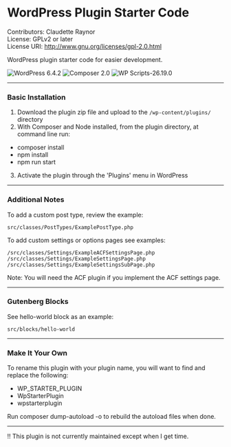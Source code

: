 # WordPress Plugin Starter Code

Contributors: Claudette Raynor \
License: GPLv2 or later \
License URI: http://www.gnu.org/licenses/gpl-2.0.html

WordPress plugin starter code for easier development.

![WordPress 6.4.2](https://img.shields.io/badge/WordPress-blue)
![Composer 2.0](https://img.shields.io/badge/Composer-teal)
![WP Scripts-26.19.0](https://img.shields.io/badge/WPScripts-purple)

---
### Basic Installation
1. Download the plugin zip file and upload to the `/wp-content/plugins/` directory
2. With Composer and Node installed, from the plugin directory, at command line run: 
  - composer install
  - npm install
  - npm run start
3. Activate the plugin through the 'Plugins' menu in WordPress
---
### Additional Notes

To add a custom post type, review the example: 
```
src/classes/PostTypes/ExamplePostType.php
```

To add custom settings or options pages see examples:
```
/src/classes/Settings/ExampleACFSettingsPage.php
/src/classes/Settings/ExampleSettingsPage.php
/src/classes/Settings/ExampleSettingsSubPage.php
```

Note: You will need the ACF plugin if you implement the ACF settings page.

---
### Gutenberg Blocks

See hello-world block as an example: 
```
src/blocks/hello-world
```
---
### Make It Your Own

To rename this plugin with your plugin name, you will want to find and replace the following: 
- WP_STARTER_PLUGIN
- WpStarterPlugin
- wpstarterplugin

Run composer dump-autoload -o to rebuild the autoload files when done.

---
!! This plugin is not currently maintained except when I get time.
